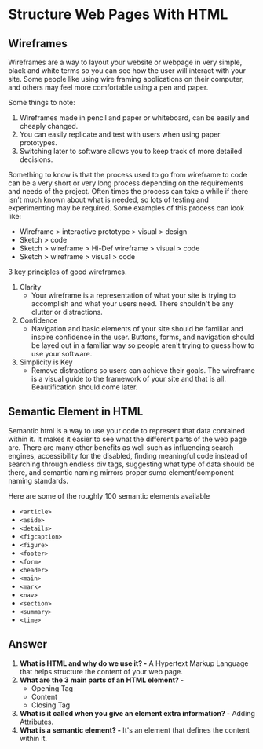 # Structure Web Pages With HTML

## Wireframes

Wireframes are a way to layout your website or webpage in very simple, black and white terms so you can see how the user will interact with your site. Some people like using wire framing applications on their computer, and others may feel more comfortable using a pen and paper.

Some things to note:

1. Wireframes made in pencil and paper or whiteboard, can be easily and cheaply changed.
2. You can easily replicate and test with users when using paper prototypes.
3. Switching later to software allows you to keep track of more detailed decisions.

Something to know is that the process used to go from wireframe to code can be a very short or very long process depending on the requirements and needs of the project. Often times the process can take a while if there isn’t much known about what is needed, so lots of testing and experimenting may be required. Some examples of this process can look like:

* Wireframe > interactive prototype > visual > design
* Sketch > code
* Sketch > wireframe > Hi-Def wireframe > visual > code
* Sketch > wireframe > visual > code

3 key principles of good wireframes.

1. Clarity
   * Your wireframe is a representation of what your site is trying to accomplish and what your users need. There shouldn't be any clutter or distractions.
2. Confidence
   * Navigation and basic elements of your site should be familiar and inspire confidence in the user. Buttons, forms, and navigation should be layed out in a familiar way so people aren't trying to guess how to use your software.
3. Simplicity is Key
   * Remove distractions so users can achieve their goals. The wireframe is a visual guide to the framework of your site and that is all. Beautification should come later.

## Semantic Element in HTML

Semantic html is a way to use your code to represent that data contained within it. It makes it easier to see what the different parts of the web page are. There are many other benefits as well such as influencing search engines, accessibility for the disabled, finding meaningful code instead of searching through endless div tags, suggesting what type of data should be there, and semantic naming mirrors proper sumo element/component naming standards.

Here are some of the roughly 100 semantic elements available

* `<article>`
* `<aside>`
* `<details>`
* `<figcaption>`
* `<figure>`
* `<footer>`
* `<form>`
* `<header>`
* `<main>`
* `<mark>`
* `<nav>`
* `<section>`
* `<summary>`
* `<time>`

## Answer

1. **What is HTML and why do we use it? -** A Hypertext Markup Language that helps structure the content of your web page.
2. **What are the 3 main parts of an HTML element? -**
    * Opening Tag
    * Content
    * Closing Tag
3. **What is it called when you give an element extra information? -** Adding Attributes.
4. **What is a semantic element? -** It's an element that defines the content within it.
